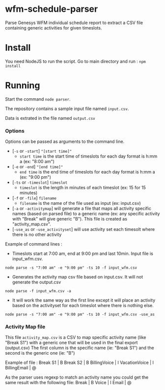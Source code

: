 # wfm-schedule-parser
Parse Genesys WFM individual schedule report to extract a CSV file containing generic activities for given timeslots.

# Install
You need NodeJS to run the script.
Go to main directory and run : `npm install`

# Running
Start the command `node parser`.

The repository contains a sample input file named `input.csv`.

Data is extrated in the file named `output.csv`

### Options
Options can be passed as arguments to the command line.
* [`-s` or `-start`] `"[start time]"`
  * `start time` is the start time of timeslots for each day format is h:mm a (ex: "8:00 am")
* [`-e` or `-end`] `"[end time]"`
  * `end time` is the end time of timeslots for each day format is h:mm a (ex: "9:00 pm")
* [`-ts` or `-timeslot`] `timeslot`
  * `timeslot` is the length in minutes of each timeslot (ex: 15 for 15 minutes)
* [`-f` or `-file`] `filename`
  * `filename` is the name of the file used as input (ex: input.csv)
* [`-a` or `-activitymap`] will generate a file that maps all activity specific names (based on parsed file) to a generic name (ex: any specific activity with "Break" will give generic "B"). This file is created as "activity_map.csv".
* [`-use_as` or `-use_activityset`] will use activity set each timesolt where there is no other activity

Example of command lines :
* Timeslots start at 7:00 am, end at 9:00 pm and last 10min. Input file is input_wfm.csv.

`node parse -s "7:00 am" -e "9:00 pm" -ts 10 -f input_wfm.csv`

* Generates the activity map csv file based on input.csv. It will not generate the output.csv

`node parse -f input_wfm.csv -a`

* It will work the same way as the first line except it will place an activity based on the activityset for each timeslot where there is nothing else.

`node parse -s "7:00 am" -e "9:00 pm" -ts 10 -f input_wfm.csv -use_as`


### Activity Map file
This file `activity_map.csv` is a CSV to map specific activity name (like "Break S1") with a generic one that will be used in the final export (output.csv)
The first column is the specific name (ie: "Break S1") and the second is the generic one (ie: "B")

Example of file :
Break S1 | B
Break S2 | B
BillingVoice | I
VacationVoice | I
BillingEmail | @

As the parser uses regexp to match an activity name you could get the same result with the following file:
Break | B
Voice | I
Email | @
